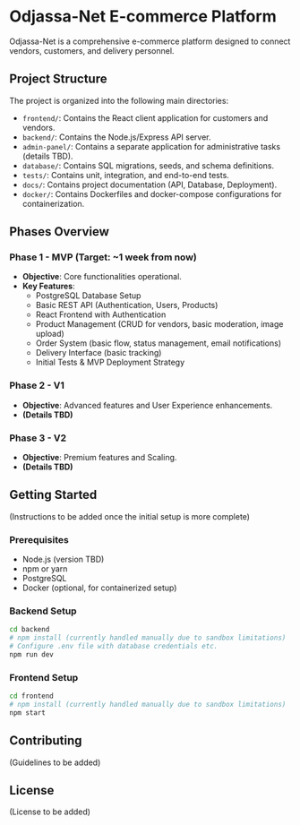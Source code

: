 # Odjassa-Net E-commerce Platform

Odjassa-Net is a comprehensive e-commerce platform designed to connect vendors, customers, and delivery personnel.

## Project Structure

The project is organized into the following main directories:

-   `frontend/`: Contains the React client application for customers and vendors.
-   `backend/`: Contains the Node.js/Express API server.
-   `admin-panel/`: Contains a separate application for administrative tasks (details TBD).
-   `database/`: Contains SQL migrations, seeds, and schema definitions.
-   `tests/`: Contains unit, integration, and end-to-end tests.
-   `docs/`: Contains project documentation (API, Database, Deployment).
-   `docker/`: Contains Dockerfiles and docker-compose configurations for containerization.

## Phases Overview

### Phase 1 - MVP (Target: ~1 week from now)
*   **Objective**: Core functionalities operational.
*   **Key Features**:
    *   PostgreSQL Database Setup
    *   Basic REST API (Authentication, Users, Products)
    *   React Frontend with Authentication
    *   Product Management (CRUD for vendors, basic moderation, image upload)
    *   Order System (basic flow, status management, email notifications)
    *   Delivery Interface (basic tracking)
    *   Initial Tests & MVP Deployment Strategy

### Phase 2 - V1
*   **Objective**: Advanced features and User Experience enhancements.
*   **(Details TBD)**

### Phase 3 - V2
*   **Objective**: Premium features and Scaling.
*   **(Details TBD)**

## Getting Started

(Instructions to be added once the initial setup is more complete)

### Prerequisites

*   Node.js (version TBD)
*   npm or yarn
*   PostgreSQL
*   Docker (optional, for containerized setup)

### Backend Setup

```bash
cd backend
# npm install (currently handled manually due to sandbox limitations)
# Configure .env file with database credentials etc.
npm run dev
```

### Frontend Setup

```bash
cd frontend
# npm install (currently handled manually due to sandbox limitations)
npm start
```

## Contributing

(Guidelines to be added)

## License

(License to be added)
